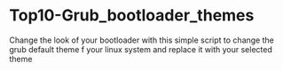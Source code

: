 # Top10-Grub_bootloader_themes
Change the look of your bootloader with this simple script to change the grub default theme f your linux system and replace it with your selected theme 
